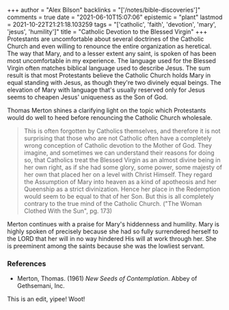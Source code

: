 +++
author = "Alex Bilson"
backlinks = "['/notes/bible-discoveries']"
comments = true
date = "2021-06-10T15:07:06"
epistemic = "plant"
lastmod = 2021-10-22T21:21:18.103259
tags = "['catholic', 'faith', 'devotion', 'mary', 'jesus', 'humility']"
title = "Catholic Devotion to the Blessed Virgin"
+++
Protestants are uncomfortable about several doctrines of the Catholic Church and even willing to renounce the entire organization as heretical. The way that Mary, and to a lesser extent any saint, is spoken of has been most uncomfortable in my experience. The language used for the Blessed Virgin often matches biblical language used to describe Jesus. The sum result is that most Protestants believe the Catholic Church holds Mary in equal standing with Jesus, as though they're two divinely equal beings. The elevation of Mary with language that's usually reserved only for Jesus seems to cheapen Jesus' uniqueness as the Son of God.

Thomas Merton shines a clarifying light on the topic which Protestants would do well to heed before renouncing the Catholic Church wholesale.

> This is often forgotten by Catholics themselves, and therefore it is not surprising that those who are not Catholic often have a completely wrong conception of Catholic devotion to the Mother of God. They imagine, and sometimes we can understand their reasons for doing so, that Catholics treat the Blessed Virgin as an almost divine being in her own right, as if she had some glory, some power, some majesty of her own that placed her on a level with Christ Himself. They regard the Assumption of Mary into heaven as a kind of apotheosis and her Queenship as a strict divinization. Hence her place in the Redemption would seem to be equal to that of her Son. But this is all completely contrary to the true mind of the Catholic Church. ("The Woman Clothed With the Sun", pg. 173)

Merton continues with a praise for Mary's hiddenness and humility. Mary is highly spoken of precisely because she had so fully surrendered herself to the LORD that her will in no way hindered His will at work through her. She is preeminent among the saints because she was the lowliest servant.

### References

- Merton, Thomas. (1961) _New Seeds of Contemplation_. Abbey of Gethsemani, Inc.

This is an edit, yipee! Woot!
